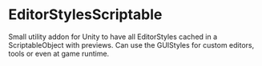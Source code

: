# EditorStylesScriptable
Small utility addon for Unity to have all EditorStyles cached in a ScriptableObject with previews. Can use the GUIStyles for custom editors, tools or even at game runtime. 
